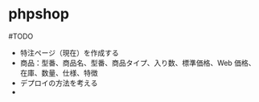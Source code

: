# phpshop

#TODO

- 特注ページ（現在）を作成する
- 商品：型番、商品名、型番、商品タイプ、入り数、標準価格、Web 価格、在庫、数量、仕様、特徴
- デプロイの方法を考える
-

